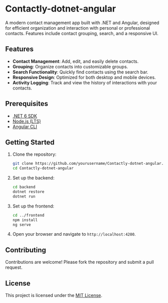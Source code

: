 # Contactly-dotnet-angular
A modern contact management app built with .NET and Angular, designed for efficient organization and interaction with personal or professional contacts. Features include contact grouping, search, and a responsive UI.
## Features
- **Contact Management**: Add, edit, and easily delete contacts.
- **Grouping**: Organize contacts into customizable groups.
- **Search Functionality**: Quickly find contacts using the search bar.
- **Responsive Design**: Optimized for both desktop and mobile devices.
- **Activity Logging**: Track and view the history of interactions with your contacts.

## Prerequisites
- [.NET 6 SDK](https://dotnet.microsoft.com/download/dotnet/6.0)
- [Node.js (LTS)](https://nodejs.org/)
- [Angular CLI](https://angular.io/cli)

## Getting Started
1. Clone the repository:
    ```bash
    git clone https://github.com/yourusername/Contactly-dotnet-angular.git
    cd Contactly-dotnet-angular
    ```

2. Set up the backend:
    ```bash
    cd backend
    dotnet restore
    dotnet run
    ```

3. Set up the frontend:
    ```bash
    cd ../frontend
    npm install
    ng serve
    ```

4. Open your browser and navigate to `http://localhost:4200`.

## Contributing
Contributions are welcome! Please fork the repository and submit a pull request.

## License
This project is licensed under the [MIT License](LICENSE).
